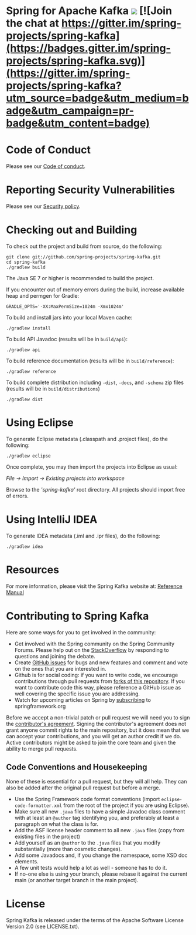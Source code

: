 Spring for Apache Kafka [<img src="https://build.spring.io/plugins/servlet/wittified/build-status/SK-MAS">](https://build.spring.io/browse/SK-MAS)
[![Join the chat at https://gitter.im/spring-projects/spring-kafka](https://badges.gitter.im/spring-projects/spring-kafka.svg)](https://gitter.im/spring-projects/spring-kafka?utm_source=badge&utm_medium=badge&utm_campaign=pr-badge&utm_content=badge)
==================

# Code of Conduct

Please see our [Code of conduct](https://github.com/spring-projects/.github/blob/master/CODE_OF_CONDUCT.md).

# Reporting Security Vulnerabilities

Please see our [Security policy](https://github.com/spring-projects/spring-kafka/security/policy).

# Checking out and Building

To check out the project and build from source, do the following:

    git clone git://github.com/spring-projects/spring-kafka.git
    cd spring-kafka
    ./gradlew build

The Java SE 7 or higher is recommended to build the project.

If you encounter out of memory errors during the build, increase available heap and permgen for Gradle:

    GRADLE_OPTS='-XX:MaxPermSize=1024m -Xmx1024m'

To build and install jars into your local Maven cache:

    ./gradlew install

To build API Javadoc (results will be in `build/api`):

    ./gradlew api

To build reference documentation (results will be in `build/reference`):

    ./gradlew reference

To build complete distribution including `-dist`, `-docs`, and `-schema` zip files (results will be in `build/distributions`)

    ./gradlew dist

# Using Eclipse

To generate Eclipse metadata (.classpath and .project files), do the following:

    ./gradlew eclipse

Once complete, you may then import the projects into Eclipse as usual:

 *File -> Import -> Existing projects into workspace*

Browse to the *'spring-kafka'* root directory. All projects should import
free of errors.

# Using IntelliJ IDEA

To generate IDEA metadata (.iml and .ipr files), do the following:

    ./gradlew idea

# Resources

For more information, please visit the Spring Kafka website at:
[Reference Manual](https://docs.spring.io/spring-kafka/docs/current/reference/html/)

# Contributing to Spring Kafka

Here are some ways for you to get involved in the community:

* Get involved with the Spring community on the Spring Community Forums.  Please help out on the [StackOverflow](https://stackoverflow.com/questions/tagged/spring-kafka) by responding to questions and joining the debate.
* Create [GitHub issues](https://github.com/spring-projects/spring-kafka/issues) for bugs and new features and comment and vote on the ones that you are interested in.
* Github is for social coding: if you want to write code, we encourage contributions through pull requests from [forks of this repository](https://help.github.com/forking/).  If you want to contribute code this way, please reference a GitHub issue as well covering the specific issue you are addressing.
* Watch for upcoming articles on Spring by [subscribing](https://www.springsource.org/node/feed) to springframework.org

Before we accept a non-trivial patch or pull request we will need you to sign the [contributor's agreement](https://support.springsource.com/spring_committer_signup).
Signing the contributor's agreement does not grant anyone commit rights to the main repository, but it does mean that we can accept your contributions, and you will get an author credit if we do.
 Active contributors might be asked to join the core team and given the ability to merge pull requests.

## Code Conventions and Housekeeping
None of these is essential for a pull request, but they will all help.
  They can also be added after the original pull request but before a merge.

* Use the Spring Framework code format conventions (import `eclipse-code-formatter.xml` from the root of the project if you are using Eclipse).
* Make sure all new `.java` files to have a simple Javadoc class comment with at least an `@author` tag identifying you, and preferably at least a paragraph on what the class is for.
* Add the ASF license header comment to all new `.java` files (copy from existing files in the project)
* Add yourself as an `@author` to the `.java` files that you modify substantially (more than cosmetic changes).
* Add some Javadocs and, if you change the namespace, some XSD doc elements.
* A few unit tests would help a lot as well - someone has to do it.
* If no-one else is using your branch, please rebase it against the current main (or another target branch in the main project).

# License

Spring Kafka is released under the terms of the Apache Software License Version 2.0 (see LICENSE.txt).
